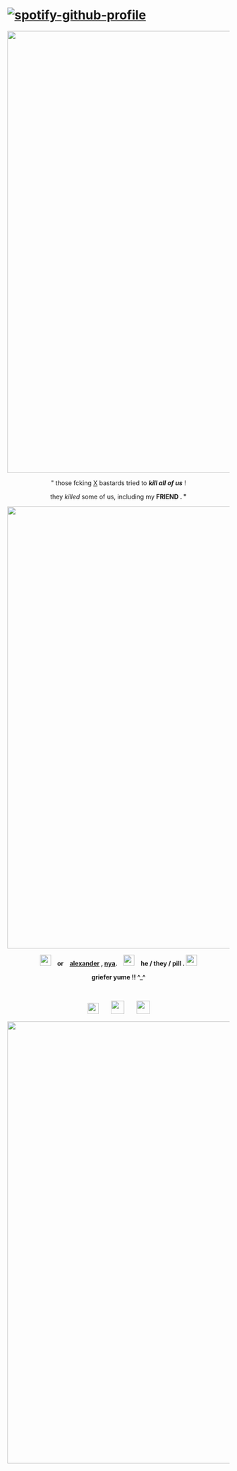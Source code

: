 # [![spotify-github-profile](https://spotify-github-profile.kittinanx.com/api/view?uid=3126fmw2f6cuhyykbxzkfgyn7ize&cover_image=true&theme=novatorem&show_offline=true&background_color=121212&interchange=false&bar_color=53b14f&bar_color_cover=true)](https://github.com/kittinan/spotify-github-profile)
<p align="center"> <img src= "https://github.com/user-attachments/assets/cad61179-8383-4649-97c6-826c5e1deefd" width="1000"> </p>
<p align="center"> " those fcking <ins>X</ins> bastards tried to <em><strong>kill all of us</strong></em> !</p>

<p align="center"> they <em>killed</em> some of us, including my <strong>FRIEND<strong/> . " </p>
<p align="center"> <img src= "https://github.com/user-attachments/assets/1584b723-8a8e-4849-9379-4131b36a51a9" width="1000"> </p>
  <p align="center"> <img src= "https://github.com/user-attachments/assets/6b7d86df-c394-486f-8bd9-88d8bd7f62e6" width="25"> or <ins>alexander</ins> , <ins>nya</ins>. <img src= "https://github.com/user-attachments/assets/68413cbb-9f6c-4d30-a0f6-5c0a80e987d8" width="25"> he / they / pill . <img src= "https://github.com/user-attachments/assets/02db4e92-222f-4fc7-926a-0042db2b8fd3" width="25"> </p>
<p align="center"> griefer yume !! ^_^</p> 
 
<p align="center"> <img src= "https://github.com/user-attachments/assets/b4c228ae-6b04-448d-bdc4-90384825f17c" width="25">  <img src= "https://github.com/user-attachments/assets/a9a288f1-8acc-4a9f-b717-57f396c061b4" width="30">  <img src= "https://github.com/user-attachments/assets/4982076b-a939-4a7f-83de-ab82ebdd3a94" width="30"> </p>
<p align="center"> <img src="https://github.com/user-attachments/assets/ddeb745a-1531-46d0-8ea4-9541b36023b9" width=1000></p>
